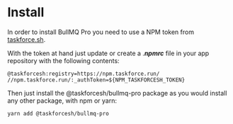 # Install

In order to install BullMQ Pro you need to use a NPM token from [taskforce.sh](https://taskforce.sh). 

With the token at hand just update or create a ._**npmrc**_ file in your app repository with the following contents:

```
@taskforcesh:registry=https://npm.taskforce.run/
//npm.taskforce.run/:_authToken=${NPM_TASKFORCESH_TOKEN}
```

Then just install the @taskforcesh/bullmq-pro package as you would install any other package, with npm or yarn:

```
yarn add @taskforcesh/bullmq-pro
```
